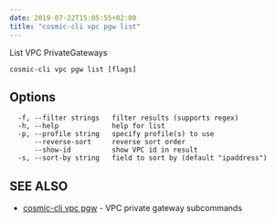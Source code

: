 ```yaml
---
date: 2019-07-22T15:05:55+02:00
title: "cosmic-cli vpc pgw list"
---
```

List VPC PrivateGateways

```text
cosmic-cli vpc pgw list [flags]
```

## Options

```text
  -f, --filter strings   filter results (supports regex)
  -h, --help             help for list
  -p, --profile string   specify profile(s) to use
      --reverse-sort     reverse sort order
      --show-id          show VPC id in result
  -s, --sort-by string   field to sort by (default "ipaddress")
```

## SEE ALSO

* [cosmic-cli vpc pgw](../cosmic-cli_vpc_pgw/) - VPC private gateway subcommands
